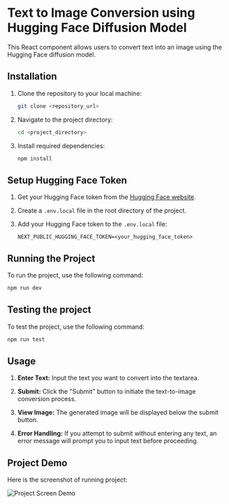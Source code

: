 # Text to Image Conversion using Hugging Face Diffusion Model

This React component allows users to convert text into an image using the Hugging Face diffusion model.

## Installation

1. Clone the repository to your local machine:

    ```bash
    git clone <repository_url>
    ```

2. Navigate to the project directory:

    ```bash
    cd <project_directory>
    ```

3. Install required dependencies:

    ```bash
    npm install
    ```

## Setup Hugging Face Token

1. Get your Hugging Face token from the [Hugging Face website](https://huggingface.co/login).
2. Create a `.env.local` file in the root directory of the project.
3. Add your Hugging Face token to the `.env.local` file:

    ```plaintext
    NEXT_PUBLIC_HUGGING_FACE_TOKEN=<your_hugging_face_token>
    ```

## Running the Project

To run the project, use the following command:

```bash
npm run dev
```

## Testing the project

To test the project, use the following command:

```bash
npm run test
```

## Usage

1. **Enter Text:** Input the text you want to convert into the textarea.

2. **Submit:** Click the "Submit" button to initiate the text-to-image conversion process.

3. **View Image:** The generated image will be displayed below the submit button.

4. **Error Handling:** If you attempt to submit without entering any text, an error message will prompt you to input text before proceeding.


## Project Demo

Here is the screenshot of running project:

![Project Screen Demo](path_to_your_image.png)
